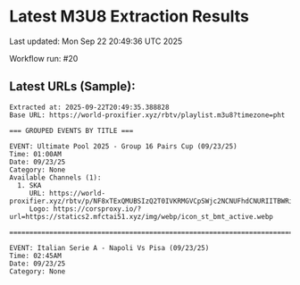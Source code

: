 # Latest M3U8 Extraction Results

Last updated: Mon Sep 22 20:49:36 UTC 2025

Workflow run: #20

## Latest URLs (Sample):
```
Extracted at: 2025-09-22T20:49:35.388828
Base URL: https://world-proxifier.xyz/rbtv/playlist.m3u8?timezone=pht

=== GROUPED EVENTS BY TITLE ===

EVENT: Ultimate Pool 2025 - Group 16 Pairs Cup (09/23/25)
Time: 01:00AM
Date: 09/23/25
Category: None
Available Channels (1):
  1. SKA
     URL: https://world-proxifier.xyz/rbtv/p/NF8xTExQMUBSIzQ2T0IVKRMGVCpSWjc2NCNUFhdCNURIITBWRiQ1Vi5CKhYTPBUpLQIqFhoFHBAaAioTEgoVFBo=/index.m3u8
     Logo: https://corsproxy.io/?url=https://statics2.mfctai51.xyz/img/webp/icon_st_bmt_active.webp

================================================================================

EVENT: Italian Serie A - Napoli Vs Pisa (09/23/25)
Time: 02:45AM
Date: 09/23/25
Category: None
```

